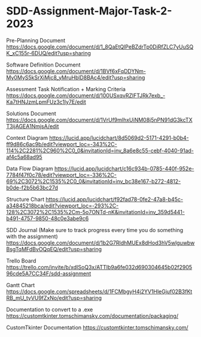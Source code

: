 # SDD-Assignment-Major-Task-2-2023
Pre-Planning Document
https://docs.google.com/document/d/1_8QaEtQlPeBZdrTp0DiRfZLC7yUuSQK_xC155r-6DUQ/edit?usp=sharing

Software Definition Document
https://docs.google.com/document/d/1BVf6xFqDDYNm-My0MyS5kSrXiMjc8_yMruHblD8BAc4/edit?usp=sharing

Assessment Task Notification + Marking Criteria
https://docs.google.com/document/d/100USxqvRZlFTJRk7exb_-Ka7tHNJzmLpmFUz3c1ly7E/edit

Solutions Document
https://docs.google.com/document/d/1VrUf9mlhxUiNM08j5nPN91dG3kcTXT3ijAGEA1NmjsA/edit

Context Diagram
https://lucid.app/lucidchart/8d5069d2-5171-4291-b0b4-ff9d86c6ac9b/edit?viewport_loc=-343%2C-114%2C2281%2C960%2C0_0&invitationId=inv_8a6e8c55-cebf-4040-91ad-af4c5a68ad95

Data Flow Diagram
https://lucid.app/lucidchart/c16c934b-0785-440f-952e-7784f47f0c78/edit?viewport_loc=-336%2C-69%2C3072%2C1535%2C0_0&invitationId=inv_bc38e167-b272-4812-b0de-f2b5b63bc27d

Structure Chart
https://lucid.app/lucidchart/f92fad78-0fe2-47a8-b45c-a34845218bca/edit?viewport_loc=-293%2C-128%2C3072%2C1535%2Cm-5o7ONTd-nK&invitationId=inv_359d5441-b491-4757-9850-48c0e3abe9c6

SDD Journal (Make sure to track progress every time you do something with the assignment)
https://docs.google.com/document/d/1b2G7RldhMUEx8dHod3hV5wlguwbwBsgTqMFdBvOQqEQ/edit?usp=sharing

Trello Board
https://trello.com/invite/b/xdISoQ3x/ATTIb9a6fe032d690304645b02f290596cde5A7CC34F/sdd-assignment

Gantt Chart
https://docs.google.com/spreadsheets/d/1FCMbgyH4j2YV1HleGjuf02B3fKtRB_mU_tyVU9fZxNo/edit?usp=sharing

Documentation to convert to a .exe
https://customtkinter.tomschimansky.com/documentation/packaging/

CustomTkinter Documentation
https://customtkinter.tomschimansky.com/

